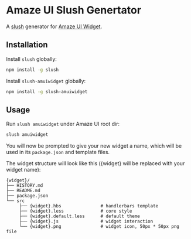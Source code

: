 Amaze UI Slush Genertator
==============

A [slush](http://klei.github.io/slush/) generator for [Amaze UI Widget](http://amazeui.org/widgets).

## Installation

Install `slush` globally:

```bash
npm install -g slush
```

Install `slush-amuiwidget` globally:

```bash
npm install -g slush-amuiwidget
```

## Usage

Run `slush amuiwidget` under Amaze UI root dir:

```bash
slush amuiwidget
```

You will now be prompted to give your new widget a name, which will be used in its `package.json` and template files. 

The widget structure will look like this ({widget} will be replaced with your widget name):

```
{widget}/
├── HISTORY.md
├── README.md
├── package.json
└── src
     ├── {widget}.hbs               # handlerbars template
     ├── {widget}.less              # core style
     ├── {widget}.default.less      # default theme
     ├── {widget}.js                # widget interaction
     └── {widget}.png               # widget icon, 50px * 50px png file
```
